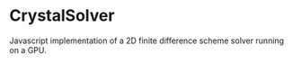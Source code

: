 # CrystalSolver

Javascript implementation of a 2D finite difference scheme solver running on a GPU.